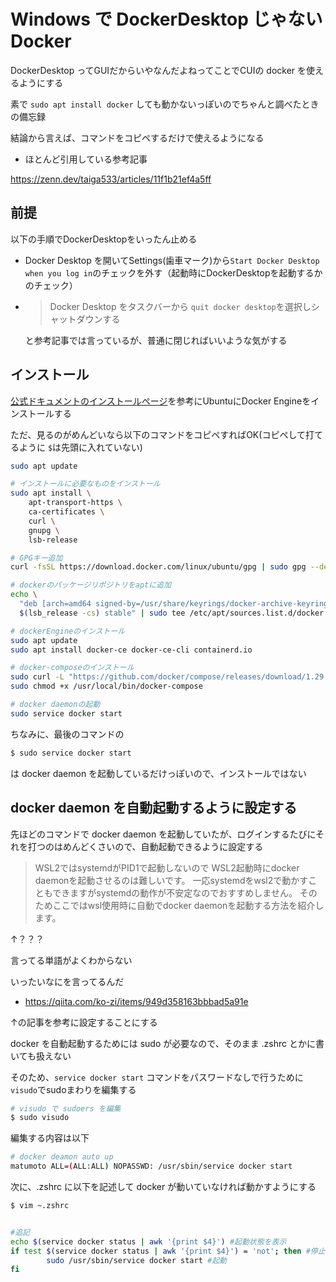 # Windows で DockerDesktop じゃない Docker



DockerDesktop ってGUIだからいやなんだよねってことでCUIの docker を使えるようにする



素で `sudo apt install docker` しても動かないっぽいのでちゃんと調べたときの備忘録

結論から言えば、コマンドをコピペするだけで使えるようになる



- ほとんど引用している参考記事

https://zenn.dev/taiga533/articles/11f1b21ef4a5ff



## 前提

以下の手順でDockerDesktopをいったん止める

- Docker Desktop を開いてSettings(歯車マーク)から`Start Docker Desktop when you log in`のチェックを外す（起動時にDockerDesktopを起動するかのチェック）

- > Docker Desktop をタスクバーから `quit docker desktop`を選択しシャットダウンする

  と参考記事では言っているが、普通に閉じればいいような気がする



## インストール

[公式ドキュメントのインストールページ](https://docs.docker.com/engine/install/ubuntu/#install-using-the-repository)を参考にUbuntuにDocker Engineをインストールする



ただ、見るのがめんどいなら以下のコマンドをコピペすればOK(コピペして打てるように `$`は先頭に入れていない)

```bash
sudo apt update

# インストールに必要なものをインストール
sudo apt install \
    apt-transport-https \
    ca-certificates \
    curl \
    gnupg \
    lsb-release

# GPGキー追加
curl -fsSL https://download.docker.com/linux/ubuntu/gpg | sudo gpg --dearmor -o /usr/share/keyrings/docker-archive-keyring.gpg

# dockerのパッケージリポジトリをaptに追加
echo \
  "deb [arch=amd64 signed-by=/usr/share/keyrings/docker-archive-keyring.gpg] https://download.docker.com/linux/ubuntu \
  $(lsb_release -cs) stable" | sudo tee /etc/apt/sources.list.d/docker.list > /dev/null

# dockerEngineのインストール
sudo apt update
sudo apt install docker-ce docker-ce-cli containerd.io

# docker-composeのインストール
sudo curl -L "https://github.com/docker/compose/releases/download/1.29.2/docker-compose-$(uname -s)-$(uname -m)" -o /usr/local/bin/docker-compose
sudo chmod +x /usr/local/bin/docker-compose

# docker daemonの起動
sudo service docker start
```



ちなみに、最後のコマンドの

```bash
$ sudo service docker start
```

は docker daemon を起動しているだけっぽいので、インストールではない





## docker daemon を自動起動するように設定する

先ほどのコマンドで docker daemon を起動していたが、ログインするたびにそれを打つのはめんどくさいので、自動起動できるように設定する



> WSL2ではsystemdがPID1で起動しないので
> WSL2起動時にdocker daemonを起動させるのは難しいです。
> 一応systemdをwsl2で動かすこともできますがsystemdの動作が不安定なのでおすすめしません。
> そのためここではwsl使用時に自動でdocker daemonを起動する方法を紹介します。

↑？？？



言ってる単語がよくわからない

いったいなにを言ってるんだ



- https://qiita.com/ko-zi/items/949d358163bbbad5a91e



↑の記事を参考に設定することにする



docker を自動起動するためには sudo が必要なので、そのまま .zshrc とかに書いても扱えない



そのため、`service docker start` コマンドをパスワードなしで行うために `visudo`でsudoまわりを編集する



```bash
# visudo で sudoers を編集
$ sudo visudo
```

編集する内容は以下

```bash
# docker deamon auto up
matumoto ALL=(ALL:ALL) NOPASSWD: /usr/sbin/service docker start
```



次に、.zshrc に以下を記述して docker が動いていなければ動かすようにする

```bash
$ vim ~.zshrc


#追記
echo $(service docker status | awk '{print $4}') #起動状態を表示
if test $(service docker status | awk '{print $4}') = 'not'; then #停止状態
        sudo /usr/sbin/service docker start #起動
fi
```

